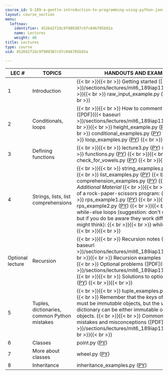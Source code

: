 ```yaml
---
course_id: 6-189-a-gentle-introduction-to-programming-using-python-january-iap-2011
layout: course_section
menu:
  leftnav:
    identifier: 452642f2dc9f909387c97c046705b92a
    name: Lectures
    weight: 40
title: Lectures
type: course
uid: 452642f2dc9f909387c97c046705b92a

---
```


| LEC # | TOPICS | HANDOUTS AND EXAMPLES |
| --- | --- | --- |
| 1 | Introduction |  {{< br >}}{{< br >}} Getting started ([PDF]({{< baseurl >}}/sections/lectures/mit6_189iap11_start)) {{< br >}}{{< br >}} raw\_input\_example.py ([PY](/coursemedia/6-189-a-gentle-introduction-to-programming-using-python-january-iap-2011/07f8c8ff4769f5c699a296bf36b46368_raw_input_example.py)) {{< br >}}{{< br >}}  |
| 2 | Conditionals, loops |  {{< br >}}{{< br >}} How to comment code properly ([PDF]({{< baseurl >}}/sections/lectures/mit6_189iap11_comment)) {{< br >}}{{< br >}} height\_example.py ([PY](/coursemedia/6-189-a-gentle-introduction-to-programming-using-python-january-iap-2011/90a696b3bbfb5d5cb030f45a17e1e72d_height_example.py)) {{< br >}}{{< br >}} conditional\_examples.py ([PY](/coursemedia/6-189-a-gentle-introduction-to-programming-using-python-january-iap-2011/1ec2998c736109fd5a3ac594c51c4cfd_conditional_examples.py)) {{< br >}}{{< br >}} loop\_examples.py ([PY](/coursemedia/6-189-a-gentle-introduction-to-programming-using-python-january-iap-2011/e3f6bc82d9f4b985aabb5c4f68cc7fbc_loop_examples.py)) {{< br >}}{{< br >}}  |
| 3 | Defining functions |  {{< br >}}{{< br >}} lecture3.py ([PY](/coursemedia/6-189-a-gentle-introduction-to-programming-using-python-january-iap-2011/09b7e8740c0ec1d8995e2e4dab90849c_lecture3.py)) {{< br >}}{{< br >}} functions.py ([PY](/coursemedia/6-189-a-gentle-introduction-to-programming-using-python-january-iap-2011/db3578f5e370878cf5663837fa8f5acf_functions.py)) {{< br >}}{{< br >}} check\_for\_vowels.py ([PY](/coursemedia/6-189-a-gentle-introduction-to-programming-using-python-january-iap-2011/ead8af051c821f7b61a6f45be4671390_check_for_vowels.py)) {{< br >}}{{< br >}}  |
| 4 | Strings, lists, list comprehensions |  {{< br >}}{{< br >}} string\_examples.py ([PY](/coursemedia/6-189-a-gentle-introduction-to-programming-using-python-january-iap-2011/41008f4e03fd486dfca6b97d2ca77e13_string_examples.py)) {{< br >}}{{< br >}} list\_examples.py ([PY](/coursemedia/6-189-a-gentle-introduction-to-programming-using-python-january-iap-2011/f0bcfbd5d8da6d099164de289ae20510_list_examples.py)) {{< br >}}{{< br >}} comprehension\_examples.py ([PY](/coursemedia/6-189-a-gentle-introduction-to-programming-using-python-january-iap-2011/410613290531c06b31d65dd9cd529da4_comprehension_examples.py)) {{< br >}}{{< br >}} _Additional Material_ {{< br >}}{{< br >}} Two examples of a rock-paper-scissors program: {{< br >}}{{< br >}} rps\_example1.py ([PY](/coursemedia/6-189-a-gentle-introduction-to-programming-using-python-january-iap-2011/ea30469b142fd5b45e3fcc90ee5110c9_rps_example1.py)) {{< br >}}{{< br >}} rps\_example2.py ([PY](/coursemedia/6-189-a-gentle-introduction-to-programming-using-python-january-iap-2011/329b029cb608b67e245e4f64fb9b3812_rps_example2.py)) {{< br >}}{{< br >}} How to use while-else loops (suggestion: don't use them at all, but if you do be aware they work differently than you might think): {{< br >}}{{< br >}} while\_else.py ([PY](/coursemedia/6-189-a-gentle-introduction-to-programming-using-python-january-iap-2011/32623cefa109ac007005b0d5c281365e_while_else.py)) {{< br >}}{{< br >}}  |
| Optional lecture | Recursion |  {{< br >}}{{< br >}} Recursion notes ([PDF]({{< baseurl >}}/sections/lectures/mit6_189iap11_rec_notes)) {{< br >}}{{< br >}} Recursion examples ([PY](/coursemedia/6-189-a-gentle-introduction-to-programming-using-python-january-iap-2011/d44e3a33620318646cb9e29487b0f891_rec_ex.py)) {{< br >}}{{< br >}} Optional problems ([PDF]({{< baseurl >}}/sections/lectures/mit6_189iap11_rec_problems)) {{< br >}}{{< br >}} Solutions to optional problems ([PY](/coursemedia/6-189-a-gentle-introduction-to-programming-using-python-january-iap-2011/a244b0d2c388deb0fc184fe5f7fe496a_recursion.py)) {{< br >}}{{< br >}}  |
| 5 | Tuples, dictionaries, common Python mistakes |  {{< br >}}{{< br >}} tuple\_examples.py ([PY](/coursemedia/6-189-a-gentle-introduction-to-programming-using-python-january-iap-2011/9c0a429b1d1ee755c4af82d6bc509ca9_tuple_examples.py)) {{< br >}}{{< br >}} Remember that the _keys_ of a dictionary must be _immutable_ objects, but the _values_ of a dictionary can be either immutable or mutable objects. {{< br >}}{{< br >}} Common Python mistakes and misconceptions ([PDF]({{< baseurl >}}/sections/lectures/mit6_189iap11_mistakes)) {{< br >}}{{< br >}}  |
| 6 | Classes | point.py ([PY](/coursemedia/6-189-a-gentle-introduction-to-programming-using-python-january-iap-2011/aab8a55d700394adfa4d1df3ee870259_point.py)) |
| 7 | More about classes | wheel.py ([PY](/coursemedia/6-189-a-gentle-introduction-to-programming-using-python-january-iap-2011/6665b5bc18079cbf03063b397fb63079_wheel.py)) |
| 8 | Inheritance | inheritance\_examples.py ([PY](/coursemedia/6-189-a-gentle-introduction-to-programming-using-python-january-iap-2011/fd5ea53ea1c40f3a88a5cf06d2f97420_inheritance_examples.py))